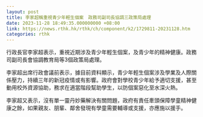 ```yaml
---
layout: post
title: 李家超稱重視青少年輕生個案　政務司副司長協調三政策局處理
date: 2023-11-28 18:49:35.000000000 +08:00
link: https://news.rthk.hk/rthk/ch/component/k2/1729811-20231128.htm
categories: rthk
---
```


行政長官李家超表示，重視近期涉及青少年輕生個案，及青少年的精神健康。政務司副司長會協調教育局等3個政策局處理。

李家超出席行政會議前表示，據目前資料顯示，青少年輕生個案涉及學業及人際關係壓力，持續三年的新冠疫情或有影響。政府會對學校青少年給予適切支援，甚至動用校外資源協助，務求在適當階段幫助學生，以防個案惡化至水深火熱。

李家超又表示，沒有單一靈丹妙藥解決有關問題，政府有責任牽頭保障學童精神健康之餘，如果親友、朋輩、鄰舍發現有學童需要輔導或支援，亦應施以援手。
